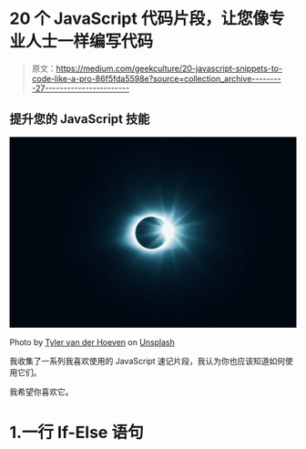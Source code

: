 # 20 个 JavaScript 代码片段，让您像专业人士一样编写代码

> 原文：<https://medium.com/geekculture/20-javascript-snippets-to-code-like-a-pro-86f5fda5598e?source=collection_archive---------27----------------------->

## 提升您的 JavaScript 技能

![](img/6c76e9a8fcd4af02f4c83c6a10f8d1a6.png)

Photo by [Tyler van der Hoeven](https://unsplash.com/@tyvdh?utm_source=medium&utm_medium=referral) on [Unsplash](https://unsplash.com?utm_source=medium&utm_medium=referral)

我收集了一系列我喜欢使用的 JavaScript 速记片段，我认为你也应该知道如何使用它们。

我希望你喜欢它。

# 1.一行 If-Else 语句
